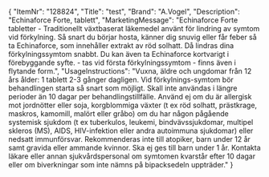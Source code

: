 {
  "ItemNr": "128824",
  "Title": "test",
  "Brand": "A.Vogel",
  "Description": "Echinaforce Forte, tablett",
  "MarketingMessage": "Echinaforce Forte tabletter - Traditionellt växtbaserat läkemedel använt för lindring av symtom vid förkylning. Så snart du börjar hosta, känner dig snuvig eller får feber så ta Echinaforce, som innehåller extrakt av röd solhatt. Då lindras dina förkylningssymtom snabbt. Du kan även ta Echinaforce kortvarigt i förebyggande syfte.     - tas vid första förkylningssymtom - finns även i flytande form.",
  "UsageInstructions": "Vuxna, äldre och ungdomar från 12 års ålder: 1 tablett 2-3 gånger dagligen. Vid förkylnings-symtom bör behandlingen starta så snart som möjligt. Skall inte användas i längre perioder än 10 dagar per behandlingstillfälle. Använd ej om du är allergisk mot jordnötter eller soja, korgblommiga växter (t ex röd solhatt, prästkrage, maskros, kamomill, malört eller gråbo) om du har någon pågående systemisk sjukdom (t ex tuberkulos, leukemi, bindvävssjukdomar, multipel skleros (MS), AIDS, HIV-infektion eller andra autoimmuna sjukdomar) eller nedsatt immunförsvar. Rekommenderas inte till atopiker, barn under 12 år samt gravida eller ammande kvinnor. Ska ej ges till barn under 1 år. Kontakta läkare eller annan sjukvårdspersonal om symtomen kvarstår efter 10 dagar eller om biverkningar som inte nämns på bipacksedeln uppträder."
}